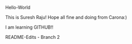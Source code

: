 Hello-World

This is Suresh Raju!
Hope all fine and doing from Carona:)


I am learning GITHUB!!

README-Edits - Branch 2
